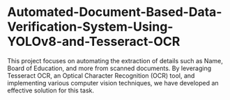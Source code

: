 # Automated-Document-Based-Data-Verification-System-Using-YOLOv8-and-Tesseract-OCR
This project focuses on automating the extraction of details such as Name, Board of Education, and more from scanned documents. By leveraging Tesseract OCR, an Optical Character Recognition (OCR) tool, and implementing various computer vision techniques, we have developed an effective solution for this task.

